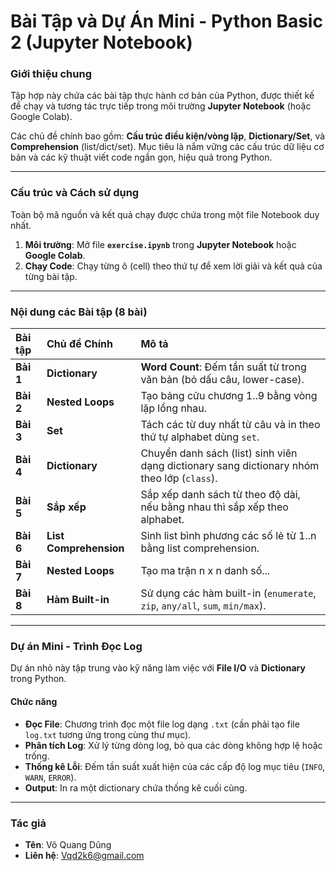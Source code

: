 # Bài Tập và Dự Án Mini - Python Basic 2 (Jupyter Notebook)

### Giới thiệu chung
Tập hợp này chứa các bài tập thực hành cơ bản của Python, được thiết kế để chạy và tương tác trực tiếp trong môi trường **Jupyter Notebook** (hoặc Google Colab).

Các chủ đề chính bao gồm: **Cấu trúc điều kiện/vòng lặp**, **Dictionary/Set**, và **Comprehension** (list/dict/set). Mục tiêu là nắm vững các cấu trúc dữ liệu cơ bản và các kỹ thuật viết code ngắn gọn, hiệu quả trong Python.

---

### Cấu trúc và Cách sử dụng
Toàn bộ mã nguồn và kết quả chạy được chứa trong một file Notebook duy nhất.

1.  **Môi trường**: Mở file **`exercise.ipynb`** trong **Jupyter Notebook** hoặc **Google Colab**.
2.  **Chạy Code**: Chạy từng ô (cell) theo thứ tự để xem lời giải và kết quả của từng bài tập.

---

### Nội dung các Bài tập (8 bài)

| Bài tập | Chủ đề Chính | Mô tả |
| :--- | :--- | :--- |
| **Bài 1** | **Dictionary** | **Word Count**: Đếm tần suất từ trong văn bản (bỏ dấu câu, lower-case). |
| **Bài 2** | **Nested Loops** | Tạo bảng cửu chương 1..9 bằng vòng lặp lồng nhau. |
| **Bài 3** | **Set** | Tách các từ duy nhất từ câu và in theo thứ tự alphabet dùng `set`. |
| **Bài 4** | **Dictionary** | Chuyển danh sách (list) sinh viên dạng dictionary sang dictionary nhóm theo lớp (`class`). |
| **Bài 5** | **Sắp xếp** | Sắp xếp danh sách từ theo độ dài, nếu bằng nhau thì sắp xếp theo alphabet. |
| **Bài 6** | **List Comprehension** | Sinh list bình phương các số lẻ từ 1..n bằng list comprehension. |
| **Bài 7** | **Nested Loops** | Tạo ma trận n x n danh số... |
| **Bài 8** | **Hàm Built-in** | Sử dụng các hàm built-in (`enumerate`, `zip`, `any/all`, `sum`, `min/max`). |

---

### Dự án Mini - Trình Đọc Log

Dự án nhỏ này tập trung vào kỹ năng làm việc với **File I/O** và **Dictionary** trong Python.

#### Chức năng
* **Đọc File**: Chương trình đọc một file log dạng `.txt` (cần phải tạo file `log.txt` tương ứng trong cùng thư mục).
* **Phân tích Log**: Xử lý từng dòng log, bỏ qua các dòng không hợp lệ hoặc trống.
* **Thống kê Lỗi**: Đếm tần suất xuất hiện của các cấp độ log mục tiêu (`INFO`, `WARN`, `ERROR`).
* **Output**: In ra một dictionary chứa thống kê cuối cùng.

---

### Tác giả
-   **Tên**: Võ Quang Dũng
-   **Liên hệ**: Vqd2k6@gmail.com
